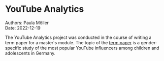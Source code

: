 # YouTube Analytics

Authors: Paula Möller <br>
Date: 2022-12-19

The YouTube Analytics project was conducted in the course of writing a term paper for a master's module. The topic of the [term paper](https://github.com/moellpau/YouTube-Analytics/blob/main/Geschlechterspezifische%20Untersuchung%20der%20beliebtesten%20YouTube%20Influencer*innen%20von%20Kindern%20und%20Jugendlichen%20in%20Deutschland.pdf) is a gender-specific study of the most popular YouTube influencers among children and adolescents in Germany.
